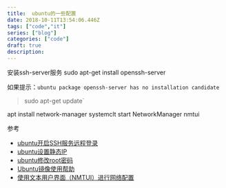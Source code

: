 ```yaml
---
title:  ubuntu的一些配置
date: 2018-10-11T13:54:06.446Z
tags: ["code","it"]
series: ["blog"]
categories: ["code"]
draft: true
description:
---
```



安装ssh-server服务
sudo apt-get install openssh-server

如果提示：`ubuntu package openssh-server has no installation candidate` 
> sudo apt-get update`


apt install network-manager
systemclt start NetworkManager
nmtui


参考

- [ubuntu开启SSH服务远程登录](https://blog.csdn.net/jackghq/article/details/54974141)
- [ubuntu设置静态IP](https://www.jianshu.com/p/d69a95aa1ed7)
- [ubuntu修改root密码](https://blog.csdn.net/u010002184/article/details/52985645)
- [Ubuntu镜像使用帮助](https://mirror.tuna.tsinghua.edu.cn/help/ubuntu/)
- [使用文本用户界面（NMTUI）进行网络配置](https://access.redhat.com/documentation/zh-cn/red_hat_enterprise_linux/7/html/networking_guide/sec-networking_config_using_nmtui)
